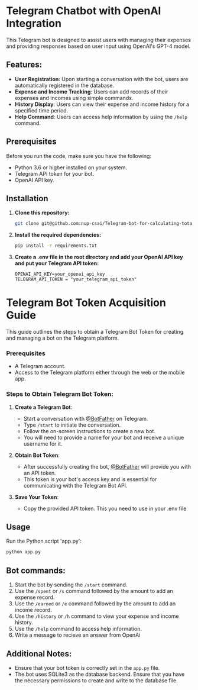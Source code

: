 # Telegram Chatbot with OpenAI Integration

This Telegram bot is designed to assist users with managing their expenses and providing responses based on user input using OpenAI's GPT-4 model.

## Features:
- **User Registration**: Upon starting a conversation with the bot, users are automatically registered in the database.
- **Expense and Income Tracking**: Users can add records of their expenses and incomes using simple commands.
- **History Display**: Users can view their expense and income history for a specified time period.
- **Help Command**: Users can access help information by using the `/help` command.

## Prerequisites

Before you run the code, make sure you have the following:

- Python 3.6 or higher installed on your system.
- Telegram API token for your bot.
- OpenAI API key.

## Installation

1. **Clone this repository:**
   
   ```bash
   git clone git@github.com:nup-csai/Telegram-bot-for-calculating-total-expenses.git
   
2. **Install the required dependencies:**
   
   ```bash
   pip install -r requirements.txt

3. **Create a .env file in the root directory and add your OpenAI API key and put your Telegram API token:**

   ```plaintext
   OPENAI_API_KEY=your_openai_api_key
   TELEGRAM_API_TOKEN = "your_telegram_api_token"

# Telegram Bot Token Acquisition Guide

This guide outlines the steps to obtain a Telegram Bot Token for creating and managing a bot on the Telegram platform.

### Prerequisites
- A Telegram account.
- Access to the Telegram platform either through the web or the mobile app.

### Steps to Obtain Telegram Bot Token:

1. **Create a Telegram Bot**:
   - Start a conversation with [@BotFather](https://t.me/BotFather) on Telegram.
   - Type `/start` to initiate the conversation.
   - Follow the on-screen instructions to create a new bot.
   - You will need to provide a name for your bot and receive a unique username for it.

2. **Obtain Bot Token**:
   - After successfully creating the bot, [@BotFather](https://t.me/BotFather) will provide you with an API token.
   - This token is your bot's access key and is essential for communicating with the Telegram Bot API.

3. **Save Your Token**:
   - Copy the provided API token. This you need to use in your .env file
   
## Usage
Run the Python script 'app.py':
   ```bash
   python app.py
```

## Bot commands:
1. Start the bot by sending the `/start` command.
2. Use the `/spent` or `/s` command followed by the amount to add an expense record.
3. Use the `/earned` or `/e` command followed by the amount to add an income record.
4. Use the `/history` or `/h` command to view your expense and income history.
5. Use the `/help` command to access help information.
6. Write a message to recieve an answer from OpenAi

## Additional Notes:
- Ensure that your bot token is correctly set in the `app.py` file.
- The bot uses SQLite3 as the database backend. Ensure that you have the necessary permissions to create and write to the database file.


